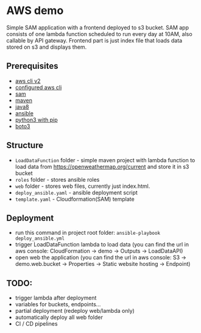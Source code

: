 # AWS demo
Simple SAM application with a frontend deployed to s3 bucket.
SAM app consists of one lambda function scheduled to run every day at 10AM, also callable by API gateway. 
Frontend part is just index file that loads data stored on s3 and displays them.

## Prerequisites
- [aws cli v2](https://docs.aws.amazon.com/cli/latest/userguide/install-cliv2.html)
- [configured aws cli](https://docs.aws.amazon.com/cli/latest/userguide/cli-chap-configure.html)
- [sam](https://docs.aws.amazon.com/serverless-application-model/latest/developerguide/serverless-sam-cli-install.html)
- [maven](https://maven.apache.org/download.cgi)
- [java8](https://docs.aws.amazon.com/corretto/latest/corretto-8-ug/downloads-list.html)
- [ansible](https://docs.ansible.com/ansible/latest/installation_guide/intro_installation.html)
- [python3 with pip](https://www.python.org/downloads/)
- [boto3](https://boto3.amazonaws.com/v1/documentation/api/latest/guide/quickstart.html#installation)

## Structure
- `LoadDataFunction` folder - simple maven project with lambda function to load data from https://openweathermap.org/current and store it in s3 bucket
- `roles` folder - stores ansible roles
- `web` folder - stores web files, currently just index.html.
- `deploy_ansible.yaml` - ansible deployment script
- `template.yaml` - Cloudformation(SAM) template

## Deployment
- run this command in project root folder:
<code>ansible-playbook deploy_ansible.yml</code>
- trigger LoadDataFunction lambda to load data (you can find the url in aws console: CloudFormation -> demo -> Outputs -> LoadDataAPI)
- open web the application (you can find the url in aws console: S3 -> demo.web.bucket -> Properties -> Static website hosting -> Endpoint)
## TODO:
- trigger lambda after deployment
- variables for buckets, endpoints...
- partial deployment (redeploy web/lambda only)
- automatically deploy all web folder
- CI / CD pipelines
